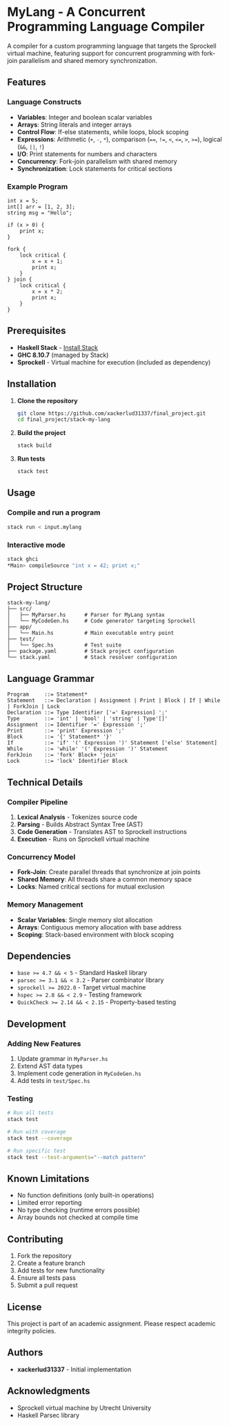 # MyLang - A Concurrent Programming Language Compiler

A compiler for a custom programming language that targets the Sprockell virtual machine, featuring support for concurrent programming with fork-join parallelism and shared memory synchronization.

## Features

### Language Constructs
- **Variables**: Integer and boolean scalar variables
- **Arrays**: String literals and integer arrays
- **Control Flow**: If-else statements, while loops, block scoping
- **Expressions**: Arithmetic (`+`, `-`, `*`), comparison (`==`, `!=`, `<`, `<=`, `>`, `>=`), logical (`&&`, `||`, `!`)
- **I/O**: Print statements for numbers and characters
- **Concurrency**: Fork-join parallelism with shared memory
- **Synchronization**: Lock statements for critical sections

### Example Program
```
int x = 5;
int[] arr = [1, 2, 3];
string msg = "Hello";

if (x > 0) {
    print x;
}

fork {
    lock critical {
        x = x + 1;
        print x;
    }
} join {
    lock critical {
        x = x * 2;
        print x;
    }
}
```

## Prerequisites

- **Haskell Stack** - [Install Stack](https://docs.haskellstack.org/en/stable/install_and_upgrade/)
- **GHC 8.10.7** (managed by Stack)
- **Sprockell** - Virtual machine for execution (included as dependency)

## Installation

1. **Clone the repository**
   ```bash
   git clone https://github.com/xackerlud31337/final_project.git
   cd final_project/stack-my-lang
   ```

2. **Build the project**
   ```bash
   stack build
   ```

3. **Run tests**
   ```bash
   stack test
   ```

## Usage

### Compile and run a program
```bash
stack run < input.mylang
```

### Interactive mode
```bash
stack ghci
*Main> compileSource "int x = 42; print x;"
```

## Project Structure

```
stack-my-lang/
├── src/
│   ├── MyParser.hs      # Parser for MyLang syntax
│   └── MyCodeGen.hs     # Code generator targeting Sprockell
├── app/
│   └── Main.hs          # Main executable entry point
├── test/
│   └── Spec.hs          # Test suite
├── package.yaml         # Stack project configuration
└── stack.yaml           # Stack resolver configuration
```

## Language Grammar

```
Program     ::= Statement*
Statement   ::= Declaration | Assignment | Print | Block | If | While | ForkJoin | Lock
Declaration ::= Type Identifier ['=' Expression] ';'
Type        ::= 'int' | 'bool' | 'string' | Type'[]'
Assignment  ::= Identifier '=' Expression ';'
Print       ::= 'print' Expression ';'
Block       ::= '{' Statement* '}'
If          ::= 'if' '(' Expression ')' Statement ['else' Statement]
While       ::= 'while' '(' Expression ')' Statement
ForkJoin    ::= 'fork' Block+ 'join'
Lock        ::= 'lock' Identifier Block
```

## Technical Details

### Compiler Pipeline
1. **Lexical Analysis** - Tokenizes source code
2. **Parsing** - Builds Abstract Syntax Tree (AST)
3. **Code Generation** - Translates AST to Sprockell instructions
4. **Execution** - Runs on Sprockell virtual machine

### Concurrency Model
- **Fork-Join**: Create parallel threads that synchronize at join points
- **Shared Memory**: All threads share a common memory space
- **Locks**: Named critical sections for mutual exclusion

### Memory Management
- **Scalar Variables**: Single memory slot allocation
- **Arrays**: Contiguous memory allocation with base address
- **Scoping**: Stack-based environment with block scoping

## Dependencies

- `base >= 4.7 && < 5` - Standard Haskell library
- `parsec >= 3.1 && < 3.2` - Parser combinator library
- `sprockell >= 2022.0` - Target virtual machine
- `hspec >= 2.8 && < 2.9` - Testing framework
- `QuickCheck >= 2.14 && < 2.15` - Property-based testing

## Development

### Adding New Features
1. Update grammar in `MyParser.hs`
2. Extend AST data types
3. Implement code generation in `MyCodeGen.hs`
4. Add tests in `test/Spec.hs`

### Testing
```bash
# Run all tests
stack test

# Run with coverage
stack test --coverage

# Run specific test
stack test --test-arguments="--match pattern"
```

## Known Limitations

- No function definitions (only built-in operations)
- Limited error reporting
- No type checking (runtime errors possible)
- Array bounds not checked at compile time

## Contributing

1. Fork the repository
2. Create a feature branch
3. Add tests for new functionality
4. Ensure all tests pass
5. Submit a pull request

## License

This project is part of an academic assignment. Please respect academic integrity policies.

## Authors

- **xackerlud31337** - Initial implementation

## Acknowledgments

- Sprockell virtual machine by Utrecht University
- Haskell Parsec library